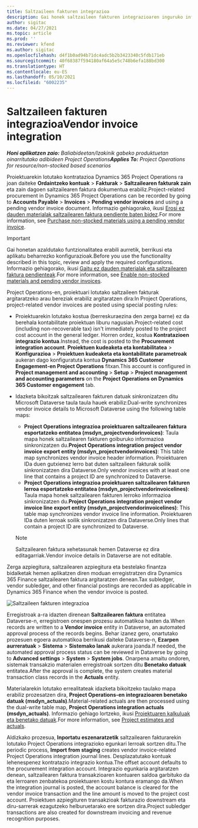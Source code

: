 ```yaml
---
title: Saltzaileen fakturen integrazioa
description: Gai honek saltzaileen fakturen integrazioaren inguruko informazioa eskaintzen du Project Operations-en.
author: sigitac
ms.date: 04/27/2021
ms.topic: article
ms.prod: ''
ms.reviewer: kfend
ms.author: sigitac
ms.openlocfilehash: d4f1b0ad94b71dc4adc5b2b3423340c5fdb171eb
ms.sourcegitcommit: 40f68387f594180af64a5e5c748b6efa188bd300
ms.translationtype: HT
ms.contentlocale: eu-ES
ms.lasthandoff: 05/10/2021
ms.locfileid: "6002235"
---
```

# <a name="vendor-invoice-integration"></a><span data-ttu-id="41d01-103">Saltzaileen fakturen integrazioa</span><span class="sxs-lookup"><span data-stu-id="41d01-103">Vendor invoice integration</span></span>

<span data-ttu-id="41d01-104">_**Honi aplikatzen zaio:** Baliabideetan/Izakinik gabeko produktuetan oinarritutako adibideen Project Operations_</span><span class="sxs-lookup"><span data-stu-id="41d01-104">_**Applies To:** Project Operations for resource/non-stocked based scenarios_</span></span>

<span data-ttu-id="41d01-105">Proiektuarekin lotutako kontratazioa Dynamics 365 Project Operations ra joan daiteke **Ordaintzeko kontuak** > **Fakturak** > **Saltzailearen fakturak zain** eta zain dagoen saltzailearen faktura dokumentua erabiliz.</span><span class="sxs-lookup"><span data-stu-id="41d01-105">Project-related procurement in Dynamics 365 Project Operations can be recorded by going to **Accounts Payable** > **Invoices** > **Pending vendor invoices** and using a pending vendor invoice document.</span></span> <span data-ttu-id="41d01-106">Informazio gehiagorako, ikusi [Erosi ez dauden materialak saltzailearen faktura pendiente baten bidez](../procurement/pending-vendor-invoices.md).</span><span class="sxs-lookup"><span data-stu-id="41d01-106">For more information, see [Purchase non-stocked materials using a pending vendor invoice](../procurement/pending-vendor-invoices.md).</span></span>

> [!IMPORTANT]
> <span data-ttu-id="41d01-107">Gai honetan azaldutako funtzionalitatea erabili aurretik, berrikusi eta aplikatu beharrezko konfigurazioak.</span><span class="sxs-lookup"><span data-stu-id="41d01-107">Before you use the functionality described in this topic, review and apply the required configurations.</span></span> <span data-ttu-id="41d01-108">Informazio gehiagorako, ikusi [Gaitu ez dauden materialak eta saltzailearen faktura pendienteak](../procurement/configure-materials-nonstocked.md).</span><span class="sxs-lookup"><span data-stu-id="41d01-108">For more information, see [Enable non-stocked materials and pending vendor invoices](../procurement/configure-materials-nonstocked.md).</span></span>

<span data-ttu-id="41d01-109">Project Operations-en, proiektuari lotutako saltzaileen fakturak argitaratzeko arau bereziak erabiliz argitaratzen dira:</span><span class="sxs-lookup"><span data-stu-id="41d01-109">In Project Operations, project-related vendor invoices are posted using special posting rules:</span></span>

- <span data-ttu-id="41d01-110">Proiektuarekin lotutako kostua (berreskuraezina den zerga barne) ez da berehala kontabilitate proiektuan liburu nagusian.</span><span class="sxs-lookup"><span data-stu-id="41d01-110">Project-related cost (including non-recoverable tax) isn't immediately posted to the project cost account in the general ledger.</span></span> <span data-ttu-id="41d01-111">Horren ordez, kostua **Kontratazioen integrazio kontua**.</span><span class="sxs-lookup"><span data-stu-id="41d01-111">Instead, the cost is posted to the **Procurement integration account**.</span></span> <span data-ttu-id="41d01-112">**Proiektuen kudeaketa eta kontabilitatea** > **Konfigurazioa** > **Proiektuen kudeaketa eta kontabilitate parametroak** aukeran dago konfiguratuta kontua **Dynamics 365 Customer Engagement-en Project Operations** fitxan.</span><span class="sxs-lookup"><span data-stu-id="41d01-112">This account is configured in **Project management and accounting** > **Setup** > **Project management and accounting parameters** on the **Project Operations on Dynamics 365 Customer engagement** tab.</span></span>
- <span data-ttu-id="41d01-113">Idazketa bikoitzak saltzailearen fakturen datuak sinkronizatzen ditu Microsoft Dataverse taula taula hauek erabiliz:</span><span class="sxs-lookup"><span data-stu-id="41d01-113">Dual-write synchronizes vendor invoice details to Microsoft Dataverse using the following table maps:</span></span>

     - <span data-ttu-id="41d01-114">**Project Operations integrazioa proiektuaren saltzailearen faktura esportatzeko entitatea (msdyn_projectvendorinvoices)**: Taula mapa honek saltzailearen fakturen goiburuko informazioa sinkronizatzen du.</span><span class="sxs-lookup"><span data-stu-id="41d01-114">**Project Operations integration project vendor invoice export entity (msdyn_projectvendorinvoices)**: This table map synchronizes vendor invoice header information.</span></span> <span data-ttu-id="41d01-115">Proiektuaren IDa duen gutxienez lerro bat duten saltzaileen fakturak soilik sinkronizatzen dira Dataverse.</span><span class="sxs-lookup"><span data-stu-id="41d01-115">Only vendor invoices with at least one line that contains a project ID are synchronized to Dataverse.</span></span>
     - <span data-ttu-id="41d01-116">**Project Operations integrazioa proiektuaren saltzailearen fakturen lerroa esportatzeko entitatea (msdyn_projectvendorinvoicelines)**: Taula mapa honek saltzailearen fakturen lerroko informazioa sinkronizatzen du.</span><span class="sxs-lookup"><span data-stu-id="41d01-116">**Project Operations integration project vendor invoice line export entity (msdyn_projectvendorinvoicelines)**: This table map synchronizes vendor invoice line information.</span></span> <span data-ttu-id="41d01-117">Proiektuaren IDa duten lerroak soilik sinkronizatzen dira Dataverse.</span><span class="sxs-lookup"><span data-stu-id="41d01-117">Only lines that contain a project ID are synchronized to Dataverse.</span></span>

     > [!NOTE]
     > <span data-ttu-id="41d01-118">Saltzailearen faktura xehetasunak hemen Dataverse ez dira editagarriak.</span><span class="sxs-lookup"><span data-stu-id="41d01-118">Vendor invoice details in Dataverse are not editable.</span></span>

<span data-ttu-id="41d01-119">Zerga azpiegitura, saltzailearen azpiegitura eta bestelako finantza bidalketak hemen aplikatzen diren moduan erregistratzen dira Dynamics 365 Finance saltzailearen faktura argitaratzen denean.</span><span class="sxs-lookup"><span data-stu-id="41d01-119">Tax subledger, vendor subledger, and other financial postings are recorded as applicable in Dynamics 365 Finance when the vendor invoice is posted.</span></span>

![Saltzaileen fakturen integrazioa](media/DW7VendorInvoice.png)

<span data-ttu-id="41d01-121">Erregistroak a-ra idazten direnean **Saltzailearen faktura** entitatea Dataverse-n, erregistroen onespen prozesu automatikoa hasten da.</span><span class="sxs-lookup"><span data-stu-id="41d01-121">When records are written to a **Vendor invoice** entity in Dataverse, an automated approval process of the records begins.</span></span> <span data-ttu-id="41d01-122">Behar izanez gero, onartutako prozesuen egoera automatikoa berrikusi daiteke Dataverse-n, **Ezarpen aurreratuak** > **Sistema** > **Sistemako lanak** aukerara joanda.</span><span class="sxs-lookup"><span data-stu-id="41d01-122">If needed, the automated approval process status can be reviewed in Dataverse by going to **Advanced settings** > **System** > **System jobs**.</span></span> <span data-ttu-id="41d01-123">Onarpena amaitu ondoren, sistemak transakzio materialen erregistroak sortzen ditu **Benetako datuak** entitatea.</span><span class="sxs-lookup"><span data-stu-id="41d01-123">After the approval is complete, the system creates material transaction class records in the **Actuals** entity.</span></span>

<span data-ttu-id="41d01-124">Materialarekin lotutako errealitateak idazketa bikoitzeko taulako mapa erabiliz prozesatzen dira, **Project Operations-en integrazioaren benetako datuak (msdyn_actuals)**.</span><span class="sxs-lookup"><span data-stu-id="41d01-124">Material-related actuals are then processed using the dual-write table map, **Project Operations integration actuals (msdyn_actuals)**.</span></span> <span data-ttu-id="41d01-125">Informazio gehiago lortzeko, ikusi [Proiektuaren kalkuluak eta benetako datuak](resource-dual-write-estimates-actuals.md).</span><span class="sxs-lookup"><span data-stu-id="41d01-125">For more information, see [Project estimates and actuals](resource-dual-write-estimates-actuals.md).</span></span>

<span data-ttu-id="41d01-126">Aldizkako prozesua, **Inportatu eszenaratzetik** saltzailearen fakturarekin lotutako Project Operations integrazioko egunkari lerroak sortzen ditu.</span><span class="sxs-lookup"><span data-stu-id="41d01-126">The periodic process, **Import from staging** creates vendor invoice-related Project Operations integration journal lines.</span></span> <span data-ttu-id="41d01-127">Desplazatutako kontuak lehenespenez kontratazio integrazio kontua.</span><span class="sxs-lookup"><span data-stu-id="41d01-127">The offset account defaults to the procurement integration account.</span></span> <span data-ttu-id="41d01-128">Integrazio egunkaria argitaratzen denean, saltzailearen faktura transakzioaren kontuaren saldoa garbituko da eta lerroaren zenbatekoa proiektuaren kostu kontura eramango da.</span><span class="sxs-lookup"><span data-stu-id="41d01-128">When the integration journal is posted, the account balance is cleared for the vendor invoice transaction and the line amount is moved to the project cost account.</span></span> <span data-ttu-id="41d01-129">Proiektuen azpiegituren transakzioak fakturazio downstream eta diru-sarrerak ezagutzeko helburuetarako ere sortzen dira.</span><span class="sxs-lookup"><span data-stu-id="41d01-129">Project subledger transactions are also created for downstream invoicing and revenue recognition purposes.</span></span>
